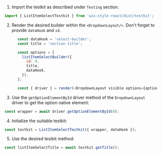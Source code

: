 
1. Import the testkit as described under `Testing` section.
```js
import { ListItemSelectTestkit } from 'wix-style-react/dist/testkit';
```

2. Render the desired builder within the `<DropdownLayout/>`. Don't forget to provide `dataHook` and `id`.
```js
      const dataHook = 'select-builder';
      const title = 'section title';

      const options = [
        listItemSelectBuilder({
          id: 0,
          title,
          dataHook,
        }),
      ];

      const { driver } = render(<DropdownLayout visible options={options} />);
```

3. Use the `getOptionElementById` driver method of the `DropdownLayout` driver to get the option native element:
```js
const wrapper = await driver.getOptionElementById(0);
```
4. Initialize the suitable testkit:
```js
const testkit = ListItemSelectTestkit({ wrapper, dataHook });
```

5. Use the desired testkit method:
```js
const listItemSelectTitle = await testkit.getTitle();
```

